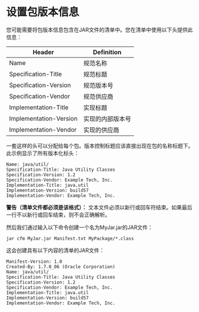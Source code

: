 # 设置包版本信息
您可能需要将包版本信息包含在JAR文件的清单中。您在清单中使用以下头提供此信息：

| Header| Definition
|-------|------------
| Name	| 规范名称
| Specification-Title	| 规范标题
| Specification-Version | 规范版本号
| Specification-Vendor	| 规范供应商
| Implementation-Title	| 实现标题
| Implementation-Version | 实现的内部版本号
| Implementation-Vendor | 实现的供应商

一套这样的头可以分配给每个包。版本控制标题应该直接出现在包的名称标题下。此示例显示了所有版本化标头：

```
Name: java/util/
Specification-Title: Java Utility Classes
Specification-Version: 1.2
Specification-Vendor: Example Tech, Inc.
Implementation-Title: java.util
Implementation-Version: build57
Implementation-Vendor: Example Tech, Inc.
```

**警告（清单文件都必须是该格式）：**  文本文件必须以新行或回车符结束。如果最后一行不以新行或回车结束，则不会正确解析。

然后我们通过输入以下命令创建一个名为MyJar.jar的JAR文件：

```
jar cfm MyJar.jar Manifest.txt MyPackage/*.class
```

这会创建具有以下内容的清单的JAR文件：

```
Manifest-Version: 1.0
Created-By: 1.7.0_06 (Oracle Corporation)
Name: java/util/
Specification-Title: Java Utility Classes
Specification-Version: 1.2
Specification-Vendor: Example Tech, Inc.
Implementation-Title: java.util 
Implementation-Version: build57
Implementation-Vendor: Example Tech, Inc.
```